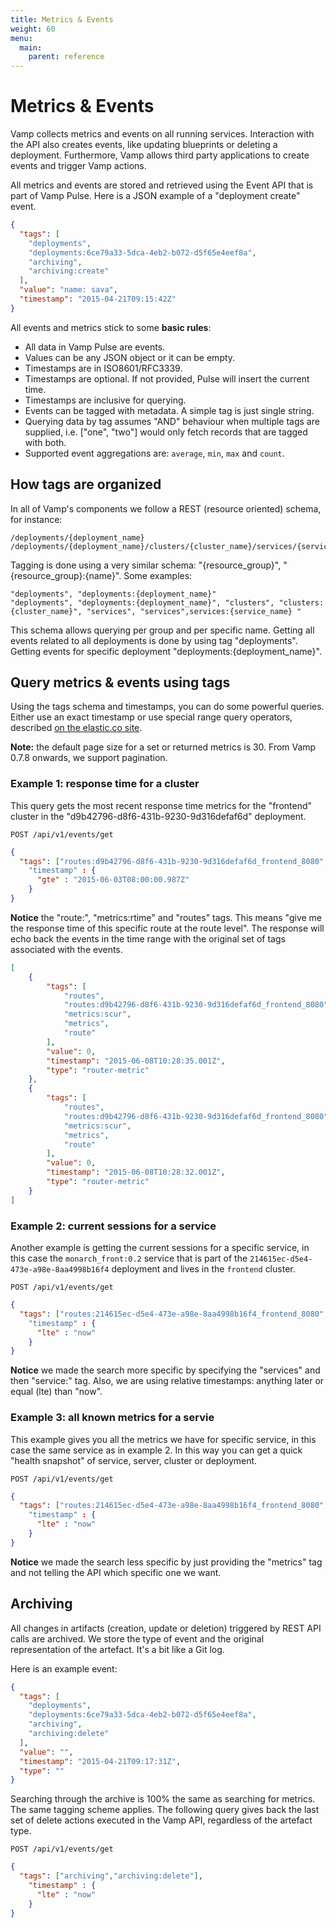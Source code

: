 ```yaml
---
title: Metrics & Events
weight: 60
menu:
  main:
    parent: reference
---
```

# Metrics & Events

Vamp collects metrics and events on all running services. Interaction with the API also creates events, like updating blueprints or deleting a deployment. Furthermore, Vamp allows third party applications to create events and trigger Vamp actions.

All metrics and events are stored and retrieved using the Event API that is part of Vamp Pulse. Here is a JSON example of a "deployment create" event.

```JSON
{
  "tags": [
    "deployments",
    "deployments:6ce79a33-5dca-4eb2-b072-d5f65e4eef8a",
    "archiving",
    "archiving:create"
  ],
  "value": "name: sava",
  "timestamp": "2015-04-21T09:15:42Z"
}
```

All events and metrics stick to some **basic rules**:


- All data in Vamp Pulse are events. 
- Values can be any JSON object or it can be empty.
- Timestamps are in ISO8601/RFC3339.
- Timestamps are optional. If not provided, Pulse will insert the current time.
- Timestamps are inclusive for querying.
- Events can be tagged with metadata. A simple tag is just single string.
- Querying data by tag assumes "AND" behaviour when multiple tags are supplied, i.e. ["one", "two"] would only fetch records that are tagged with both.
- Supported event aggregations are: `average`, `min`, `max` and `count`.

## How tags are organized

In all of Vamp's components we follow a REST (resource oriented) schema, for instance:
```
/deployments/{deployment_name} 
/deployments/{deployment_name}/clusters/{cluster_name}/services/{service_name}
```
Tagging is done using a very similar schema: "{resource_group}", "{resource_group}:{name}". Some examples:

```
"deployments", "deployments:{deployment_name}"
"deployments", "deployments:{deployment_name}", "clusters", "clusters:{cluster_name}", "services", "services",services:{service_name} "
```

This schema allows querying per group and per specific name. Getting all events related to all deployments is done by using tag "deployments". Getting events for specific deployment "deployments:{deployment_name}".

## Query metrics & events using tags

Using the tags schema and timestamps, you can do some powerful queries. Either use an exact timestamp or use special range query operators, described [on the elastic.co site](https://www.elastic.co/guide/en/elasticsearch/reference/current/query-dsl-range-query.html).

**Note:** the default page size for a set or returned metrics is 30. From Vamp 0.7.8 onwards, we support pagination.


### Example 1: response time for a cluster

This query gets the most recent response time metrics for the "frontend" cluster in the "d9b42796-d8f6-431b-9230-9d316defaf6d" deployment. 

`POST /api/v1/events/get`

```JSON
{
  "tags": ["routes:d9b42796-d8f6-431b-9230-9d316defaf6d_frontend_8080","metrics:rtime","route"]
    "timestamp" : {
      "gte" : "2015-06-03T08:00:00.987Z"
    }
}
```

**Notice** the "route:<UUID>", "metrics:rtime" and "routes" tags. This means "give me the response time of this specific route at the route level". The response will echo back the events in the time range with the original set of tags associated with the events. 

```JSON
[
    {
        "tags": [
            "routes",
            "routes:d9b42796-d8f6-431b-9230-9d316defaf6d_frontend_8080",
            "metrics:scur",
            "metrics",
            "route"
        ],
        "value": 0,
        "timestamp": "2015-06-08T10:28:35.001Z",
        "type": "router-metric"
    },
    {
        "tags": [
            "routes",
            "routes:d9b42796-d8f6-431b-9230-9d316defaf6d_frontend_8080",
            "metrics:scur",
            "metrics",
            "route"
        ],
        "value": 0,
        "timestamp": "2015-06-08T10:28:32.001Z",
        "type": "router-metric"
    }
]    
```

### Example 2: current sessions for a service

Another example is getting the current sessions for a specific service, in this case the `monarch_front:0.2` service that is part of the `214615ec-d5e4-473e-a98e-8aa4998b16f4` deployment and lives in the `frontend` cluster.

`POST /api/v1/events/get`

```JSON
{
  "tags": ["routes:214615ec-d5e4-473e-a98e-8aa4998b16f4_frontend_8080","metrics:scur","services:monarch_front:0.2","service"]
    "timestamp" : {
      "lte" : "now"
    }
}
```

**Notice** we made the search more specific by specifying the "services" and then "service:<SERVICE NAME>" tag.
Also, we are using relative timestamps: anything later or equal (lte) than "now".

### Example 3: all known metrics for a servie

This example gives you all the metrics we have for specific service, in this case the same service as in example 2. In this way you can get a quick "health snapshot" of service, server, cluster or deployment.

`POST /api/v1/events/get`

```JSON
{
  "tags": ["routes:214615ec-d5e4-473e-a98e-8aa4998b16f4_frontend_8080","metrics","services:monarch_front:0.2","service"]
    "timestamp" : {
      "lte" : "now"
    }
}
```
**Notice** we made the search less specific by just providing the "metrics" tag and not telling the API which specific one we want.

## Archiving

All changes in artifacts (creation, update or deletion) triggered by REST API calls are archived. We store the type of event and the original representation of the artefact. It's a bit like a Git log. 

Here is an example event:

```JSON
{
  "tags": [
    "deployments",
    "deployments:6ce79a33-5dca-4eb2-b072-d5f65e4eef8a",
    "archiving",
    "archiving:delete"
  ],
  "value": "",
  "timestamp": "2015-04-21T09:17:31Z",
  "type": ""
}
```

Searching through the archive is 100% the same as searching for metrics. The same tagging scheme applies. 
The following query gives back the last set of delete actions executed in the Vamp API, regardless of the artefact type.

`POST /api/v1/events/get`


```JSON
{
  "tags": ["archiving","archiving:delete"],
    "timestamp" : {
      "lte" : "now"
    }
}
```

